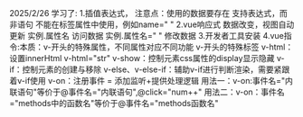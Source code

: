 2025/2/26
学习了:
1.插值表达式，
注意点：使用的数据要存在
支持表达式，而非语句
不能在标签属性中使用，例如name="  "
2.vue响应式
数据改变，视图自动更新
实例.属性名  访问数据
实例.属性名=" " 修改数据
3.开发者工具安装
4.vue指令:本质：v-开头的特殊属性，不同属性对应不同功能
v-开头的特殊标签
v-html：设置innerHtml
v-html="str"
v-show：控制元素css属性的display显示隐藏
v-if：控制元素的创建与移除
v-else、v-else-if：辅助v-if进行判断渲染，需要紧跟着v-if使用
v-on：注册事件 = 添加监听+提供处理逻辑
用法一：v-on:事件名="内联语句"等价于@事件名="内联语句",@click="num++"
用法二：v-on：事件名="methods中的函数名"等价于@事件名="methods函数名"

